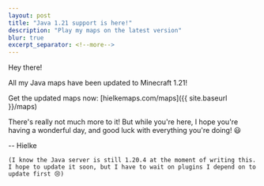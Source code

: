 ```yaml
---
layout: post
title: "Java 1.21 support is here!"
description: "Play my maps on the latest version"
blur: true
excerpt_separator: <!--more-->
---
```


Hey there!

All my Java maps have been updated to Minecraft 1.21!

Get the updated maps now: [hielkemaps.com/maps]({{ site.baseurl }}/maps)

<!--more-->

There's really not much more to it! But while you're here, I hope you're having a wonderful day, and good luck with everything you're doing! 😃

-- Hielke

`(I know the Java server is still 1.20.4 at the moment of writing this. I hope to update it soon, but I have to wait on plugins I depend on to update first 😢)`